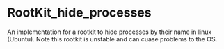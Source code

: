 # RootKit_hide_processes
An implementation for a rootkit to hide processes by their name in linux (Ubuntu).
Note this rootkit is unstable and can cuase problems to the OS.
